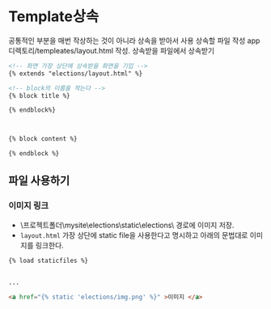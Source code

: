 # Template상속
공통적인 부분을 매번 작상하는 것이 아니라 상속을 받아서 사용
상속할 파일 작성 app디렉토리/templeates/layout.html 작성.
상속받을 파일에서 상속받기 
```html
<!-- 화면 가장 상단에 상속받을 화면을 기입 -->
{% extends "elections/layout.html" %}

<!-- block의 이름을 적는다 -->
{% block title %}

{% endblock%}



{% block content %}

{% endblock %}
```



## 파일 사용하기

### 이미지 링크
 - \프로젝트폴더\mysite\elections\static\elections\ 경로에 이미지 저장.
 - `layout.html` 가장 상단에 static file을 사용한다고 명시하고 아래의 문법대로 이미지를 링크한다.
```html
{% load staticfiles %}


...

<a href="{% static 'elections/img.png' %}" >이미지 </a>

```
